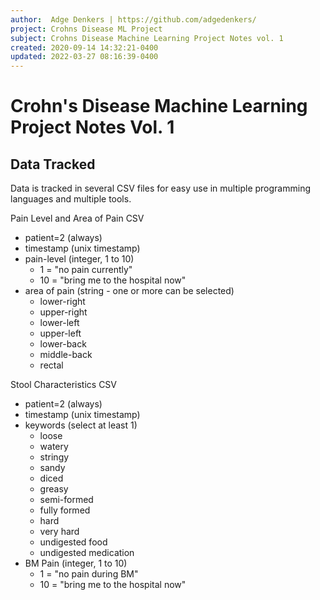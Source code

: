 ```yaml
---
author:  Adge Denkers | https://github.com/adgedenkers/
project: Crohns Disease ML Project
subject: Crohns Disease Machine Learning Project Notes vol. 1
created: 2020-09-14 14:32:21-0400
updated: 2022-03-27 08:16:39-0400
---
```


# Crohn's Disease Machine Learning Project Notes Vol. 1

## Data Tracked

Data is tracked in several CSV files for easy use in multiple programming languages and multiple tools. 

Pain Level and Area of Pain CSV
- patient=2 (always)
- timestamp (unix timestamp)
- pain-level (integer, 1 to 10)
	- 1 = "no pain currently"
	- 10 = "bring me to the hospital now"
- area of pain (string - one or more can be selected)
	- lower-right
	- upper-right
	- lower-left
	- upper-left
	- lower-back
	- middle-back
	- rectal

Stool Characteristics CSV
- patient=2 (always)
- timestamp (unix timestamp)
- keywords (select at least 1)
	- loose
	- watery
	- stringy
	- sandy 
	- diced
	- greasy
	- semi-formed
	- fully formed
	- hard
	- very hard
	- undigested food
	- undigested medication
- BM Pain (integer, 1 to 10)
	- 1 = "no pain during BM"
	- 10 = "bring me to the hospital now"
